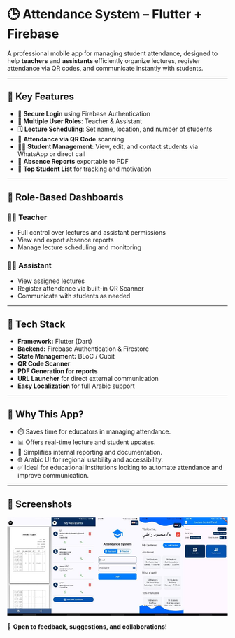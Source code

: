 # 🕒 Attendance System – Flutter + Firebase

A professional mobile app for managing student attendance, designed to help **teachers** and **assistants** efficiently organize lectures, register attendance via QR codes, and communicate instantly with students.

---

## 🌟 Key Features

- 🔐 **Secure Login** using Firebase Authentication
- 👥 **Multiple User Roles**: Teacher & Assistant
- 🗓️ **Lecture Scheduling**: Set name, location, and number of students
- 📲 **Attendance via QR Code** scanning
- 🧑‍🎓 **Student Management**: View, edit, and contact students via WhatsApp or direct call
- 📄 **Absence Reports** exportable to PDF
- 🏅 **Top Student List** for tracking and motivation

---

## 🧭 Role-Based Dashboards

### 👨‍🏫 Teacher
- Full control over lectures and assistant permissions
- View and export absence reports
- Manage lecture scheduling and monitoring

### 👨‍💼 Assistant
- View assigned lectures
- Register attendance via built-in QR Scanner
- Communicate with students as needed

---

## 🧰 Tech Stack

- **Framework:** Flutter (Dart)
- **Backend:** Firebase Authentication & Firestore
- **State Management:** BLoC / Cubit
- **QR Code Scanner**
- **PDF Generation for reports**
- **URL Launcher** for direct external communication
- **Easy Localization** for full Arabic support

---

## 🎯 Why This App?

- ⏱️ Saves time for educators in managing attendance.
- 📊 Offers real-time lecture and student updates.
- 🧾 Simplifies internal reporting and documentation.
- 🌐 Arabic UI for regional usability and accessibility.
- ✅ Ideal for educational institutions looking to automate attendance and improve communication.

---
## 📸 Screenshots

![Attendance System Preview](screenshots/attendance_combined_preview.jpg)

💬 **Open to feedback, suggestions, and collaborations!**

